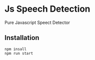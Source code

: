 # Js Speech Detection
Pure Javascript Speect Detector

## Installation

```
npm insall
npm run start
```
